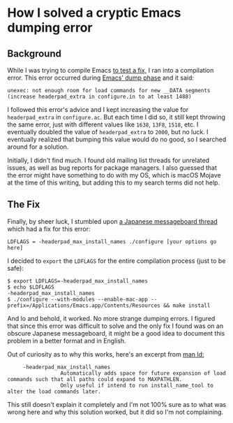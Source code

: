 How I solved a cryptic Emacs dumping error
==========================================

Background
----------

While I was trying to compile Emacs [to test a
fix,](/2019/05/23/how-to-fix-the-emacs-mac-port-for-multi-tty-access/) I ran
into a compilation error. This error occurred during [Emacs' dump
phase](http://emacshorrors.com/posts/unexecute.html) and it said:

~~~~~~~~~~~~~~~~~~~~~~~~~~~~~~~~~~~~~~~~~~~~~~~~~~~~~~~~~~~~~~~~~~~~~~~~~~~~~~~~
unexec: not enough room for load commands for new __DATA segments (increase headerpad_extra in configure.in to at least 1488)
~~~~~~~~~~~~~~~~~~~~~~~~~~~~~~~~~~~~~~~~~~~~~~~~~~~~~~~~~~~~~~~~~~~~~~~~~~~~~~~~

I followed this error's advice and I kept increasing the value for
`headerpad_extra` in `configure.ac`. But each time I did so, it still kept
throwing the same error, just with different values like `1638`, `13F8`, `1518`,
etc. I eventually doubled the value of `headerpad_extra` to `2000`, but no luck.
I eventually realized that bumping this value would do no good, so I searched
around for a solution.

Initially, I didn't find much. I found old mailing list threads for unrelated
issues, as well as bug reports for package managers. I also guessed that the
error might have something to do with my OS, which is macOS Mojave at the time
of this writing, but adding this to my search terms did not help.

The Fix
-------

Finally, by sheer luck, I stumbled upon [a Japanese messageboard
thread](http://anago.2ch.sc/test/read.cgi/mac/1328699139/) which had a fix for
this error:

~~~~~~~~~~~~~~~~~~~~~~~~~~~~~~~~~~~~~~~~~~~~~~~~~~~~~~~~~~~~~~~~~~~~~~~~~~~~~~~~
LDFLAGS = -headerpad_max_install_names ./configure [your options go here]
~~~~~~~~~~~~~~~~~~~~~~~~~~~~~~~~~~~~~~~~~~~~~~~~~~~~~~~~~~~~~~~~~~~~~~~~~~~~~~~~

I decided to `export` the `LDFLAGS` for the entire compilation process (just to
be safe):

~~~~~~~~~~~~~~~~~~~~~~~~~~~~~~~~~~~~~~~~~~~~~~~~~~~~~~~~~~~~~~~~~~~~~~~~~~~~~~~~
$ export LDFLAGS=-headerpad_max_install_names
$ echo $LDFLAGS
-headerpad_max_install_names
$ ./configure --with-modules --enable-mac-app --prefix=/Applications/Emacs.app/Contents/Resources && make install
~~~~~~~~~~~~~~~~~~~~~~~~~~~~~~~~~~~~~~~~~~~~~~~~~~~~~~~~~~~~~~~~~~~~~~~~~~~~~~~~

And lo and behold, it worked. No more strange dumping errors. I figured that
since this error was difficult to solve and the only fix I found was on an
obscure Japanese messageboard, it might be a good idea to document this problem
in a better format and in English.

Out of curiosity as to why this works, here's an excerpt from [man
ld:](https://www.unix.com/man-page/OSX/1/ld/)

~~~~~~~~~~~~~~~~~~~~~~~~~~~~~~~~~~~~~~~~~~~~~~~~~~~~~~~~~~~~~~~~~~~~~~~~~~~~~~~~
     -headerpad_max_install_names
                 Automatically adds space for future expansion of load commands such that all paths could expand to MAXPATHLEN.
                 Only useful if intend to run install_name_tool to alter the load commands later.
~~~~~~~~~~~~~~~~~~~~~~~~~~~~~~~~~~~~~~~~~~~~~~~~~~~~~~~~~~~~~~~~~~~~~~~~~~~~~~~~

This still doesn't explain it completely and I'm not 100% sure as to what was
wrong here and why this solution worked, but it did so I'm not complaining.
